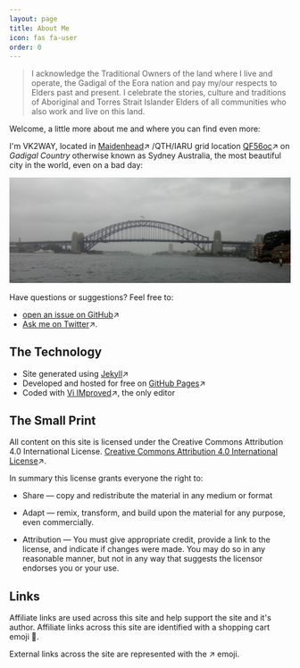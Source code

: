 ```yaml
---
layout: page
title: About Me
icon: fas fa-user
order: 0
---
```



> I acknowledge the Traditional Owners of the land where I live and operate, the Gadigal of the Eora nation and pay my/our respects to Elders past and present. I celebrate the stories, culture and traditions of Aboriginal and Torres Strait Islander Elders of all communities who also work and live on this land.

Welcome, a little more about me and where you can find even more:

I'm VK2WAY, located in [Maidenhead](https://en.wikipedia.org/wiki/Maidenhead_Locator_System)↗ /QTH/IARU grid location 
[QF56oc]([https://www.karhukoti.com/maidenhead-grid-square-locator/?grid=QF56oc)↗ on *Gadigal Country* otherwise known as Sydney Australia, the most beautiful city in the world, even on a bad day:

![Sydney Harbour](/assets/img/sydney.jpg)

Have questions or suggestions? Feel free to:

* [open an issue on GitHub](https://github.com/vk2way/vk2way.github.io/issues/new)↗ 
* [Ask me on Twitter](https://twitter.com/jaredquinn)↗.


## The Technology

* Site generated using [Jekyll](http://jekyllrb.com)↗
* Developed and hosted for free on [GitHub Pages](https://pages.github.com)↗
* Coded with [Vi IMproved](https://www.vim.org/)↗, the only editor

## The Small Print

<p class="message">
All content on this site is licensed under the Creative Commons Attribution 4.0 International License.  <a rel="license" href="http://creativecommons.org/licenses/by/4.0/">Creative Commons Attribution 4.0 International License</a>↗.
</p>

In summary this license grants everyone the right to:

* Share — copy and redistribute the material in any medium or format
* Adapt — remix, transform, and build upon the material for any purpose, even commercially.

* Attribution — You must give appropriate credit, provide a link to the license, and indicate if changes were made. You may do so in any reasonable manner, but not in any way that suggests the licensor endorses you or your use.


## Links

Affiliate links are used across this site and help support the site and it's author. Affiliate links across this site are identified with a shopping cart emoji 🛒.

External links across the site are represented with the ↗ emoji.


